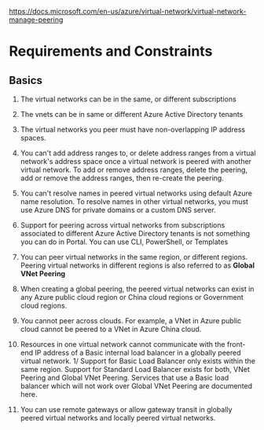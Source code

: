 https://docs.microsoft.com/en-us/azure/virtual-network/virtual-network-manage-peering

# Requirements and Constraints
## Basics
1. The virtual networks can be in the same, or different subscriptions 
1. The vnets can be in same or different Azure Active Directory tenants
1. The virtual networks you peer must have non-overlapping IP address spaces.
1. You can't add address ranges to, or delete address ranges from a virtual network's address space once a virtual network is peered with another virtual network. To add or remove address ranges, delete the peering, add or remove the address ranges, then re-create the peering. 
1. You can't resolve names in peered virtual networks using default Azure name resolution. To resolve names in other virtual networks, you must use Azure DNS for private domains or a custom DNS server. 

1. Support for peering across virtual networks from subscriptions associated to different Azure Active Directory tenants is not something you can do in Portal. You can use CLI, PowerShell, or Templates

1. You can peer virtual networks in the same region, or different regions. Peering virtual networks in different regions is also referred to as **Global VNet Peering**
1. When creating a global peering, the peered virtual networks can exist in any Azure public cloud region or China cloud regions or Government cloud regions. 
1. You cannot peer across clouds. For example, a VNet in Azure public cloud cannot be peered to a VNet in Azure China cloud.
1. Resources in one virtual network cannot communicate with the front-end IP address of a Basic internal load balancer in a globally peered virtual network. 
1/ Support for Basic Load Balancer only exists within the same region. Support for Standard Load Balancer exists for both, VNet Peering and Global VNet Peering. Services that use a Basic load balancer which will not work over Global VNet Peering are documented here.

1. You can use remote gateways or allow gateway transit in globally peered virtual networks and locally peered virtual networks.









